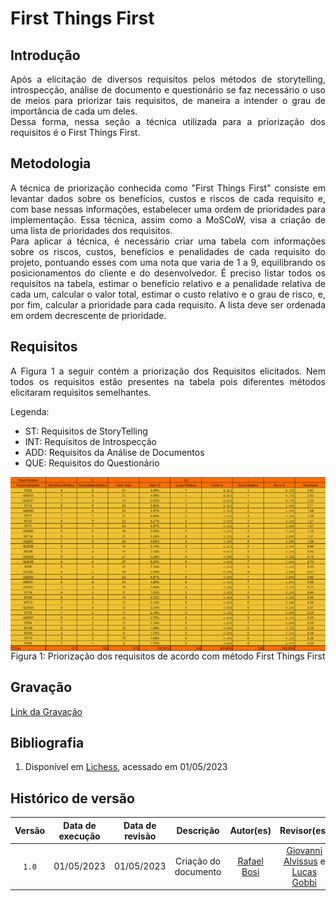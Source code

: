 # First Things First

## Introdução

<div style="text-align:justify">Após a elicitação de diversos requisitos pelos métodos de storytelling, introspecção, análise de documento e questionário se faz necessário o uso de meios para priorizar tais requisitos, de maneira a intender o grau de importância de cada um deles.</div> 

<div style="text-align:justify">Dessa forma, nessa seção a técnica utilizada para a priorização dos requisitos é o First Things First.</div>

## Metodologia

<div style="text-align:justify">A técnica de priorização conhecida como "First Things First" consiste em levantar dados sobre os benefícios, custos e riscos de cada requisito e, com base nessas informações, estabelecer uma ordem de prioridades para implementação. Essa técnica, assim como a MoSCoW, visa a criação de uma lista de prioridades dos requisitos.</div>


<div style="text-align:justify">Para aplicar a técnica, é necessário criar uma tabela com informações sobre os riscos, custos, benefícios e penalidades de cada requisito do projeto, pontuando esses com uma nota que varia de 1 a 9, equilibrando os posicionamentos do cliente e do desenvolvedor. É preciso listar todos os requisitos na tabela, estimar o benefício relativo e a penalidade relativa de cada um, calcular o valor total, estimar o custo relativo e o grau de risco, e, por fim, calcular a prioridade para cada requisito. A lista deve ser ordenada em ordem decrescente de prioridade.</div>

## Requisitos 

<div style="text-align:justify">A Figura 1 a seguir contém a priorização dos Requisitos elicitados. Nem todos os requisitos estão presentes na tabela pois diferentes métodos elicitaram requisitos semelhantes.</div>

Legenda: 

- ST: Requisitos de StoryTelling
- INT: Requisitos de Introspecção
- ADD: Requisitos da Análise de Documentos
- QUE: Requisitos do Questionário

<img src="docs/elicitacao/img/first_things_first.png" align="center">

<div style="text-align:center"> Figura 1: Priorização dos requisitos de acordo com método First Things First</div>

## Gravação

[Link da Gravação](https://youtu.be/fKDdynQOaEU)

## Bibliografia

1. Disponível em [Lichess](https://github.com/Requisitos-de-Software/2022.2-Lichess/blob/main/docs/elicitacao/priorizacao.md), acessado em 01/05/2023

## Histórico de versão

| Versão | Data de execução  | Data de revisão |  Descrição    | Autor(es)     |  Revisor(es)  |
| :----: | :---------------: | :-------------: | :-----------: | :-----------: | :-----------: |
| `1.0` | 01/05/2023 | 01/05/2023 | Criação do documento | [Rafael Bosi](https://github.com/StrangeUnit28) | [Giovanni Alvissus](https://github.com/giovanni1106) e [Lucas Gobbi](https://github.com/LucasBergholz)|
